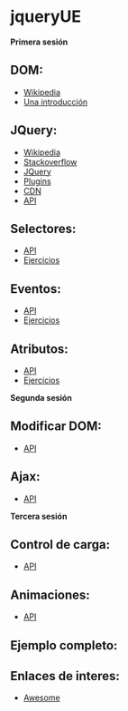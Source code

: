 # jqueryUE


**Primera sesión**

## DOM:
  - [Wikipedia](https://es.wikipedia.org/wiki/Document_Object_Model)
  - [Una introducción](http://html.conclase.net/w3c/dom1-es/introduction.html)

## JQuery:
  - [Wikipedia](https://es.wikipedia.org/wiki/JQuery)
  - [Stackoverflow](http://stackoverflow.com/tags/jquery/info)
  - [JQuery](http://jquery.com/)
  - [Plugins](https://plugins.jquery.com/)
  - [CDN](https://code.jquery.com/)
  - [API](http://api.jquery.com/)

## Selectores:
  - [API](http://api.jquery.com/category/selectors/)
  - [Ejercicios](https://github.com/pinwert/jqueryUE/blob/master/ejer_selectores.md)

## Eventos:
  - [API](http://api.jquery.com/category/events/)
  - [Ejercicios](https://github.com/pinwert/jqueryUE/blob/master/ejer_eventos.md)

## Atributos:
  - [API](http://api.jquery.com/category/attributes/)
  - [Ejercicios](https://github.com/pinwert/jqueryUE/blob/master/ejer_atributos.md)


**Segunda sesión**

## Modificar DOM:
  - [API](http://api.jquery.com/category/manipulation/)

## Ajax:
  - [API](http://api.jquery.com/category/ajax/)


**Tercera sesión**

## Control de carga:
  - [API](http://api.jquery.com/category/events/document-loading/)

## Animaciones:
  - [API](http://api.jquery.com/category/effects/)

## Ejemplo completo:

## Enlaces de interes:
  - [Awesome](https://github.com/peterkokot/awesome-jquery)
